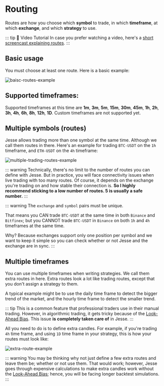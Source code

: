 # Routing

Routes are how you choose which **symbol** to trade, in which **timeframe**, at which **exchange**, and which **strategy** to use.

::: tip 🎥 Video Tutorial
In case you prefer watching a video, here's a [short screencast explaining routes](https://youtu.be/eF5ZzoLFydM).
:::

## Basic usage

You must choose at least one route. Here is a basic example:

![baisc-routes-example](https://jesse.trade/storage/images/docs/baisc-routes-example.jpg)


## Supported timeframes:

Supported timeframes at this time are **1m**, **3m**, **5m**, **15m**, **30m**, **45m**, **1h**, **2h**, **3h**, **4h**, **6h**, **8h**, **12h**, **1D**. Custom timeframes are not supported yet. 
## Multiple symbols (routes)

Jesse allows trading more than one symbol at the same time. Although we call them routes in there. Here's an example for trading `BTC-USDT` on the `1h` timeframe, and `ETH-USDT` on the `4h` timeframe:

![multiple-trading-routes-example](https://jesse.trade/storage/images/docs/multiple-trading-routes-example.jpg)

::: warning
Technically, there's no limit to the number of routes you can define with Jesse. But in practice, you will face connectivity issues when live trading with too many routes. Of course, it depends on the exchange you're trading on and how stable their connection is. **So I highly recommend sticking to a low number of routes. 5 is usually a safe number.**
:::

::: warning
The `exchange` and `symbol` pairs must be unique.

That means you CAN trade `BTC-USDT` at the same time in both `Binance` and `Bitfinex`; but you CANNOT trade `BTC-USDT` in `Binance` on both `1h` and `4h` timeframes at the same time.

Why? Because exchanges support only one position per symbol and we want to keep it simple so you can check whether or not Jesse and the exchange are in sync.
:::

## Multiple timeframes

You can use multiple timeframes when writing strategies. We call them extra routes in here. Extra routes look a lot like trading routes, except that you don't assign a strategy to them.  

A typical example might be to use the daily time frame to detect the bigger trend of the market, and the hourly time frame to detect the smaller trend.

::: tip
This is a common feature that professional traders use in their manual trading. However, in algorithmic trading, it gets tricky because of the [Look-Ahead Bias](https://www.investopedia.com/terms/l/lookaheadbias.asp). This issue **is completely taken care of** in Jesse.
:::

All you need to do is to define extra candles. For example, if you're trading `4h` time frame, and using `1D` time frame in your strategy, this is how your routes must look like:

![extra-route-example](https://jesse.trade/storage/images/docs/extra-route-example.jpg)

::: warning
You may be thinking why not just define a few extra routes and leave them be; whether or not use them. That would work; however, Jesse goes through expensive calculations to make extra candles work without the [Look-Ahead Bias](https://www.investopedia.com/terms/l/lookaheadbias.asp); hence, you will be facing longer backtest simulations.
:::
